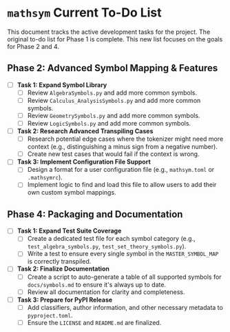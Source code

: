 # `mathsym` Current To-Do List

This document tracks the active development tasks for the project. The original to-do list for Phase 1 is complete. This new list focuses on the goals for Phase 2 and 4.

## Phase 2: Advanced Symbol Mapping & Features

- [ ] **Task 1: Expand Symbol Library**
  - [ ] Review `AlgebraSymbols.py` and add more common symbols.
  - [ ] Review `Calculus_AnalysisSymbols.py` and add more common symbols.
  - [ ] Review `GeometrySymbols.py` and add more common symbols.
  - [ ] Review `LogicSymbols.py` and add more common symbols.

- [ ] **Task 2: Research Advanced Transpiling Cases**
  - [ ] Research potential edge cases where the tokenizer might need more context (e.g., distinguishing a minus sign from a negative number).
  - [ ] Create new test cases that would fail if the context is wrong.

- [ ] **Task 3: Implement Configuration File Support**
  - [ ] Design a format for a user configuration file (e.g., `mathsym.toml` or `.mathsymrc`).
  - [ ] Implement logic to find and load this file to allow users to add their own custom symbol mappings.

## Phase 4: Packaging and Documentation

- [ ] **Task 1: Expand Test Suite Coverage**
  - [ ] Create a dedicated test file for each symbol category (e.g., `test_algebra_symbols.py`, `test_set_theory_symbols.py`).
  - [ ] Write a test to ensure every single symbol in the `MASTER_SYMBOL_MAP` is correctly transpiled.

- [ ] **Task 2: Finalize Documentation**
  - [ ] Create a script to auto-generate a table of all supported symbols for `docs/symbols.md` to ensure it's always up to date.
  - [ ] Review all documentation for clarity and completeness.

- [ ] **Task 3: Prepare for PyPI Release**
  - [ ] Add classifiers, author information, and other necessary metadata to `pyproject.toml`.
  - [ ] Ensure the `LICENSE` and `README.md` are finalized. 